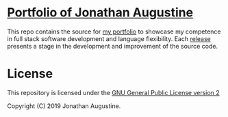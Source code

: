 # [Portfolio of Jonathan Augustine](https://jonoaugustine.github.io/portfolio/index.html)

This repo contains the source for 
[my portfolio](https://jonoaugustine.github.io/portfolio/) to showcase my
competence in full stack software development and language flexibility.
Each [release](https://github.com/JonoAugustine/portfolio/releases/tag/0.1.0)
presents a stage in the development and improvement of the source code.

# License

This repository is licensed under the 
[GNU General Public License version 2](https://opensource.org/licenses/GPL-2.0)

Copyright (C) 2019 Jonathan Augustine.
